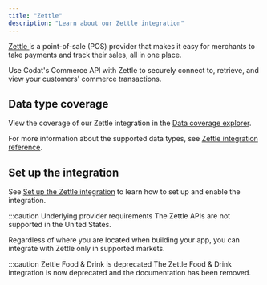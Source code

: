 ```yaml
---
title: "Zettle"
description: "Learn about our Zettle integration"
---
```


<p><a className="external" href="https://www.zettle.com/" target="_blank">
  Zettle
</a> is a point-of-sale (POS) provider that makes it easy for merchants to take payments
and track their sales, all in one place.</p>

Use Codat's Commerce API with Zettle to securely connect to, retrieve, and view your customers' commerce transactions.

## Data type coverage

<p>View the coverage of our Zettle integration in the <a className="external" href="https://knowledge.codat.io/supported-features/commerce?view=tab-by-integration&integrationKey=ugxp" target="_blank">Data coverage explorer</a>.</p>

For more information about the supported data types, see [Zettle integration reference](/integrations/commerce/zettle/zettle-integration-reference).

## Set up the integration

See [Set up the Zettle integration](/integrations/commerce/zettle/commerce-zettle-setup) to learn how to set up and enable the integration.

:::caution Underlying provider requirements
The Zettle APIs are not supported in the United States.

Regardless of where you are located when building your app, you can integrate with Zettle only in supported markets.

:::caution Zettle Food & Drink is deprecated
The Zettle Food & Drink integration is now deprecated and the documentation has been removed.
